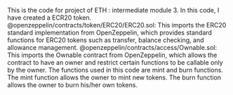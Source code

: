 This is the code for project of ETH : intermediate module 3.
In this code, I have created a ECR20 token.
@openzeppelin/contracts/token/ERC20/ERC20.sol: This imports the ERC20 standard implementation from OpenZeppelin, which provides standard functions for ERC20 tokens such as transfer, balance checking, and allowance management.
@openzeppelin/contracts/access/Ownable.sol: This imports the Ownable contract from OpenZeppelin, which allows the contract to have an owner and restrict certain functions to be callable only by the owner.
The functions used in this code are mint and burn functions.
The mint function allows the owner to mint new tokens.
The burn function allows the owner to burn his/her own tokens.
